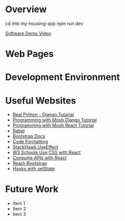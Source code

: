 # Overview

<!-- {Important!  Do not say in this section that this is college assignment.  Talk about what you are trying to accomplish as a software engineer to further your learning.} -->

cd into my-housing-app
npm run dev

<!-- {Provide a description the web app that you wrote. Describe how to start a test server on your computer and what website to open up to see the first page of the app.} -->

<!-- {Describe your purpose for writing this software.} -->

<!-- {Provide a link to your YouTube demonstration.  It should be a 4-5 minute demo of the software running (starting the server and navigating through the web pages) and a walkthrough of the code.} -->

[Software Demo Video](http://youtube.link.goes.here)

# Web Pages

<!-- {Describe each of the web pages you created and how the web app transitions between each of them.  Also describe what is dynamically created on each page.} -->

# Development Environment

<!-- {Describe the tools that you used to develop the software} -->

<!-- {Describe the programming language that you used and any libraries.} -->

# Useful Websites

<!-- {Make a list of websites that you found helpful in this project} -->

- [Real Python - Django Tutorial](https://realpython.com/get-started-with-django-1/)
- [Programming with Mosh Django Tutorial](https://www.youtube.com/watch?v=rHux0gMZ3Eg)
- [Programming with Mosh React Tutorial](https://www.youtube.com/watch?v=SqcY0GlETPk&t=3920s)
- [Babel](https://babeljs.io/)
- [Bootstrap Docs](https://getbootstrap.com/docs/)
- [Code Formatting](https://www.digitalocean.com/community/tutorials/how-to-format-code-with-prettier-in-visual-studio-code)
- [StackHawk UseEffect](https://www.stackhawk.com/blog/react-cors-guide-what-it-is-and-how-to-enable-it/)
- [W3 Schools Use CSS with React](https://www.w3schools.com/react/react_css.asp)
- [Consume APIs with React](https://www.freecodecamp.org/news/how-to-consume-rest-apis-in-react/)
- [React-Bootstrap](https://react-bootstrap.github.io/docs/components/dropdowns)
- [Hooks with setState](https://www.linkedin.com/pulse/provide-callback-usestate-hook-like-setstate-saransh-kataria/)

# Future Work

<!-- {Make a list of things that you need to fix, improve, and add in the future.} -->

- Item 1
- Item 2
- Item 3
